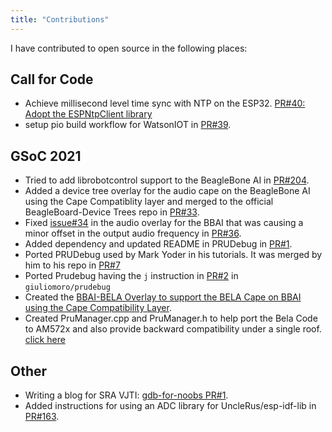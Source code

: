 ```yaml
---
title: "Contributions"
---
```


I have contributed to open source in the following places:

## Call for Code
- Achieve millisecond level time sync with NTP on the ESP32. [PR#40: Adopt the ESPNtpClient library](https://github.com/openeew/openeew-firmware/pull/40)
- setup pio build workflow for WatsonIOT in [PR#39](https://github.com/openeew/openeew-firmware/pull/39).

## GSoC 2021
- Tried to add librobotcontrol support to the BeagleBone AI in [PR#204](https://github.com/beagleboard/librobotcontrol/pull/204).
- Added a device tree overlay for the audio cape on the BeagleBone AI using the Cape Compatiblity layer and merged to the official BeagleBoard-Device Trees repo in [PR#33](https://github.com/beagleboard/BeagleBoard-DeviceTrees/pull/33).
- Fixed [issue#34](https://github.com/beagleboard/BeagleBoard-DeviceTrees/issues/34) in the audio overlay for the BBAI that was causing a minor offset in the output audio frequency in [PR#36](https://github.com/beagleboard/BeagleBoard-DeviceTrees/pull/36).
- Added dependency and updated README in PRUDebug in [PR#1](https://github.com/giuliomoro/prudebug/pull/1).
- Ported PRUDebug used by Mark Yoder in his tutorials. It was merged by him to his repo in [PR#7](https://github.com/MarkAYoder/BeagleBoard-exercises/pull/7)
- Ported Prudebug having the `j` instruction in [PR#2](https://github.com/giuliomoro/prudebug/pull/2) in `giuliomoro/prudebug`
- Created the [BBAI-BELA Overlay to support the BELA Cape on BBAI using the Cape Compatibility Layer](https://github.com/DhruvaG2000/BeagleBoard-DeviceTrees/blob/v4.19.x-ti-overlays/src/arm/overlays/BBAI-BELA-00A1.dts).
- Created PruManager.cpp and PruManager.h to help port the Bela Code to AM572x and also provide backward compatibility under a single roof. [click here](https://github.com/giuliomoro/Bela-dhruva/pull/1)

## Other
- Writing a blog for SRA VJTI: [gdb-for-noobs PR#1](https://github.com/SRA-VJTI/blog/pull/1).
- Added instructions for using an ADC library for UncleRus/esp-idf-lib in [PR#163](https://github.com/UncleRus/esp-idf-lib/pull/163).
